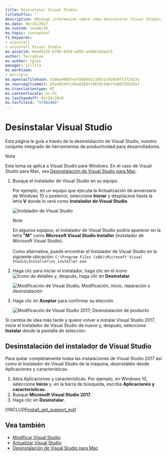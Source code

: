 ```yaml
---
title: Desinstalar Visual Studio
titleSuffix: ''
description: Obtenga información sobre cómo desinstalar Visual Studio, paso a paso.
ms.date: 08/16/2017
ms.custom: seodec18
ms.topic: conceptual
f1_keywords:
- uninstall
- uninstall Visual Studio
ms.assetid: 0e445255-b796-426d-ad93-a4d8e36da2c5
author: TerryGLee
ms.author: tglee
manager: jillfra
ms.workload:
- multiple
ms.openlocfilehash: 5188a46807eef84b942c3d551c938d97f372413e
ms.sourcegitcommit: d3a485d47c6ba01b0fc9878cbbb7fe88755b29af
ms.translationtype: HT
ms.contentlocale: es-ES
ms.lasthandoff: 03/19/2019
ms.locfileid: "57982888"
---
```

# <a name="uninstall-visual-studio"></a>Desinstalar Visual Studio

Esta página le guía a través de la desinstalación de Visual Studio, nuestro conjunto integrado de herramientas de productividad para desarrolladores.

> [!NOTE]
> Este tema se aplica a Visual Studio para Windows. En el caso de Visual Studio para Mac, vea [Desinstalación de Visual Studio para Mac](/visualstudio/mac/uninstall).

1. Busque el instalador de Visual Studio en su equipo.

     Por ejemplo, en un equipo que ejecuta la Actualización de aniversario de Windows 10 o posterior, seleccione **Iniciar** y desplácese hasta la letra **V** donde lo verá como **Instalador de Visual Studio**.

     ![Instalador de Visual Studio](media/vs2017-locate-the-visual-studio-installer.PNG "Encontrar el instalador de Microsoft Visual Studio")

   > [!NOTE]
   > En algunos equipos, el instalador de Visual Studio podría aparecer en la letra **"M"** como **Microsoft Visual Studio Installer** (instalador de Microsoft Visual Studio).<br/><br/> Como alternativa, puede encontrar el Instalador de Visual Studio en la siguiente ubicación: `C:\Program Files (x86)\Microsoft Visual Studio\Installer\vs_installer.exe`

2. Haga clic para iniciar el instalador, haga clic en el icono ![Icono de detalles](media/vs2017uninstall-UninstallIcon.png "Icono de seleccionar las opciones") y, después, haga clic en **Desinstalar**.

     ![Modificación de Visual Studio; Modificación, inicio, reparación o desinstalación](media/vs2017-uninstall.PNG "Reparación o desinstalación de Visual Studio 2017")

3. Haga clic en **Aceptar** para confirmar su elección.

     ![Modificación de Visual Studio 2017; Desinstalación de producto](media/vs2017-uninstall-confirm.PNG "Confirmación de la desinstalación de Visual Studio 2017")

Si cambia de idea más tarde y quiere volver a instalar Visual Studio 2017, inicie el Instalador de Visual Studio de nuevo y, después, seleccione **Instalar** desde la pantalla de selección.

## <a name="uninstall-visual-studio-installer"></a>Desinstalación del instalador de Visual Studio

Para quitar completamente todas las instalaciones de Visual Studio 2017 así como el Instalador de Visual Studio de la máquina, desinstálelo desde Aplicaciones y características.

1. Abra Aplicaciones y características. Por ejemplo, en Windows 10, seleccione **Inicio** y, en la barra de búsqueda, escriba **Aplicaciones y características**.
2. Busque **Microsoft Visual Studio 2017**.
3. Haga clic en **Desinstalar**.

[!INCLUDE[install_get_support_md](includes/install_get_support_md.md)]

## <a name="see-also"></a>Vea también

* [Modificar Visual Studio](modify-visual-studio.md)
* [Actualizar Visual Studio](update-visual-studio.md)
* [Desinstalación de Visual Studio para Mac](/visualstudio/mac/uninstall)